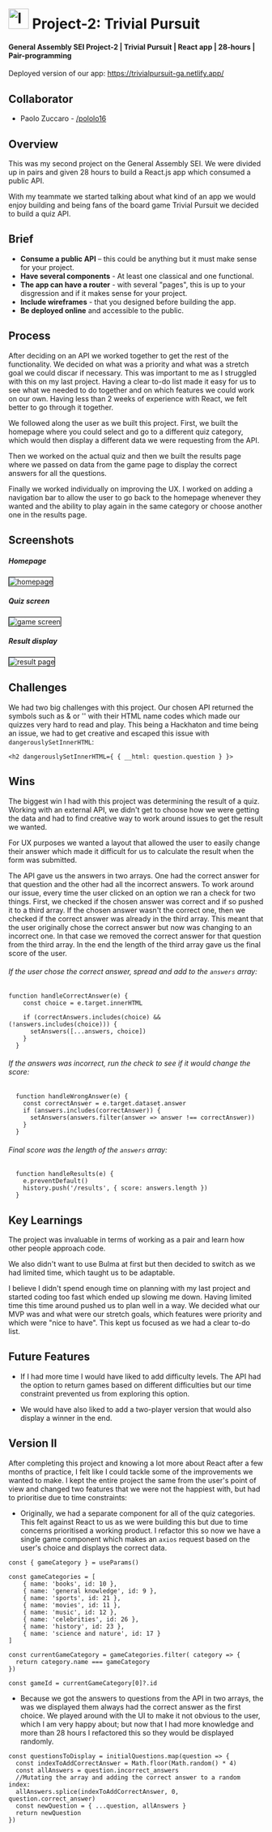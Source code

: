 # <img src="images/tp_logo.png" alt="logo" style="height:40px"/> Project-2: Trivial Pursuit 

#### General Assembly SEI Project-2 | Trivial Pursuit | React app | 28-hours | Pair-programming

Deployed version of our app: https://trivialpursuit-ga.netlify.app/


## Collaborator

- Paolo Zuccaro - [/pololo16](https://github.com/pololo16)


## Overview

This was my second project on the General Assembly SEI. We were divided up in pairs and given 28 hours to build a React.js app which consumed a public API. 

With my teammate we started talking about what kind of an app we would enjoy building and being fans of the board game Trivial Pursuit we decided to build a quiz API. 


## Brief
* **Consume a public API** – this could be anything but it must make sense for your project.
* **Have several components** - At least one classical and one functional.
* **The app can have a router** - with several "pages", this is up to your disgression and if it makes sense for your project.
* **Include wireframes** - that you designed before building the app.
* **Be deployed online** and accessible to the public.

## Process
After deciding on an API we worked together to get the rest of the functionality. We decided on what was a priority and what was a stretch goal we could discar if necessary. This was important to me as I struggled with this on my last project. Having a clear to-do list made it easy for us to see what we needed to do together and on which features we could work on our own. Having less than 2 weeks of experience with React, we felt better to go through it together.

We followed along the user as we built this project. First, we built the homepage where you could select and go to a different quiz category, which would then display a different data we were requesting from the API. 

Then we worked on the actual quiz and then we built the results page where we passed on data from the game page to display the correct answers for all the questions.

Finally we worked individually on improving the UX. I worked on adding a navigation bar to allow the user to go back to the homepage whenever they wanted and the ability to play again in the same category or choose another one in the results page.

## Screenshots


##### Homepage

<img src="images/trivial-homepage.png" alt="homepage" style="border:1px black solid"/>


##### Quiz screen

<img src="images/game-screen.png" alt="game screen" style="border:1px black solid"/>


##### Result display

<img src="images/result-page.png" alt="result page" style="border:1px black solid"/>


## Challenges
We had two big challenges with this project. Our chosen API returned the symbols such as & or '' with their HTML name codes which made our quizzes very hard to read and play. This being a Hackhaton and time being an issue, we had to get creative and escaped this issue with `dangerouslySetInnerHTML`:

```<h2 dangerouslySetInnerHTML={ { __html: question.question } }>```

## Wins

The biggest win I had with this project was determining the result of a quiz. Working with an external API, we didn't get to choose how we were getting the data and had to find creative way to work around issues to get the result we wanted. 

For UX purposes we wanted a layout that allowed the user to easily change their answer which made it difficult for us to calculate the result when the form was submitted. 

The API gave us the answers in two arrays. One had the correct answer for that question and the other had all the incorrect answers. To work around our issue, every time the user clicked on an option we ran a check for two things. First, we checked if the chosen answer was correct and if so pushed it to a third array. If the chosen answer wasn't the correct one, then we checked if the correct answer was already in the third array. This meant that the user originally chose the correct answer but now was changing to an incorrect one. In that case we removed the correct answer for that question from the third array. In the end the length of the third array gave us the final score of the user. 

###### If the user chose the correct answer, spread and add to the `answers` array:  
```
function handleCorrectAnswer(e) {
    const choice = e.target.innerHTML

    if (correctAnswers.includes(choice) && (!answers.includes(choice))) {
      setAnswers([...answers, choice])
    } 
  }
```

###### If the answers was incorrect, run the check to see if it would change the score:
```
  function handleWrongAnswer(e) {
    const correctAnswer = e.target.dataset.answer
    if (answers.includes(correctAnswer)) {
      setAnswers(answers.filter(answer => answer !== correctAnswer))
    }
  }
```
###### Final score was the length of the `answers` array:  
```
  function handleResults(e) {
    e.preventDefault()
    history.push('/results', { score: answers.length })
  }
```

## Key Learnings

The project was invaluable in terms of working as a pair and learn how other people approach code. 

We also didn't want to use Bulma at first but then decided to switch as we had limited time, which taught us to be adaptable. 

I believe I didn't spend enough time on planning with my last project and started coding too fast which ended up slowing me down. Having limited time this time around pushed us to plan well in a way. We decided what our MVP was and what were our stretch goals, which features were priority and which were "nice to have". This kept us focused as we had a clear to-do list.

## Future Features

* If I had more time I would have liked to add difficulty levels. The API had the option to return games based on different difficulties but our time constraint prevented us from exploring this option.

* We would have also liked to add a two-player version that would also display a winner in the end.

## Version II

After completing this project and knowing a lot more about React after a few months of practice, I felt like I could tackle some of the improvements we wanted to make. I kept the entire project the same from the user's point of view and changed two features that we were not the happiest with, but had to prioritise due to time constraints:

* Originally, we had a separate component for all of the quiz categories. This felt against React to us as we were building this but due to time concerns prioritised a working product. I refactor this so now we have a single game component which makes an `axios` request based on the user's choice and displays the correct data.

```
const { gameCategory } = useParams()

const gameCategories = [
    { name: 'books', id: 10 }, 
    { name: 'general knowledge', id: 9 }, 
    { name: 'sports', id: 21 }, 
    { name: 'movies', id: 11 }, 
    { name: 'music', id: 12 }, 
    { name: 'celebrities', id: 26 }, 
    { name: 'history', id: 23 }, 
    { name: 'science and nature', id: 17 }
]

const currentGameCategory = gameCategories.filter( category => {
  return category.name === gameCategory
})

const gameId = currentGameCategory[0]?.id
```

* Because we got the answers to questions from the API in two arrays, the was we displayed them always had the correct answer as the first choice. We played around with the UI to make it not obvious to the user, which I am very happy about; but now that I had more knowledge and more than 28 hours I refactored this so they would be displayed randomly. 

```
const questionsToDisplay = initialQuestions.map(question => {
  const indexToAddCorrectAnswer = Math.floor(Math.random() * 4)
  const allAnswers = question.incorrect_answers
  //Mutating the array and adding the correct answer to a random index:
  allAnswers.splice(indexToAddCorrectAnswer, 0, question.correct_answer)
  const newQuestion = { ...question, allAnswers }
  return newQuestion
})
```